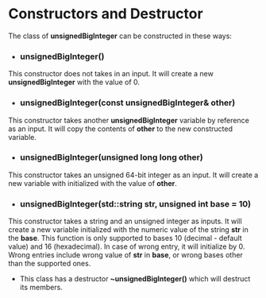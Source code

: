 # Constructors and Destructor
The class of **unsignedBigInteger** can be constructed in these ways:

- ### unsignedBigInteger()
This constructor does not takes in an input. It will create a new **unsignedBigInteger** with the value of 0.

- ### unsignedBigInteger(const unsignedBigInteger& other)
This constructor takes another **unsignedBigInteger** variable by reference as an input. It will copy the contents of **other** to the new constructed variable.

- ### unsignedBigInteger(unsigned long long other)
This constructor takes an unsigned 64-bit integer as an input. It will create a new variable with initialized with the value of **other**.

- ### unsignedBigInteger(std::string str, unsigned int base = 10)
This constructor takes a string and an unsigned integer as inputs. It will create a new variable initialized with the numeric value of the string **str** in the **base**.
This function is only supported to bases 10 (decimal - default value) and 16 (hexadecimal). In case of wrong entry, it will initialize by 0. 
Wrong entries include wrong value of **str** in **base**, or wrong bases other than the supported ones.

- This class has a destructor **~unsignedBigInteger()** which will destruct its members.
